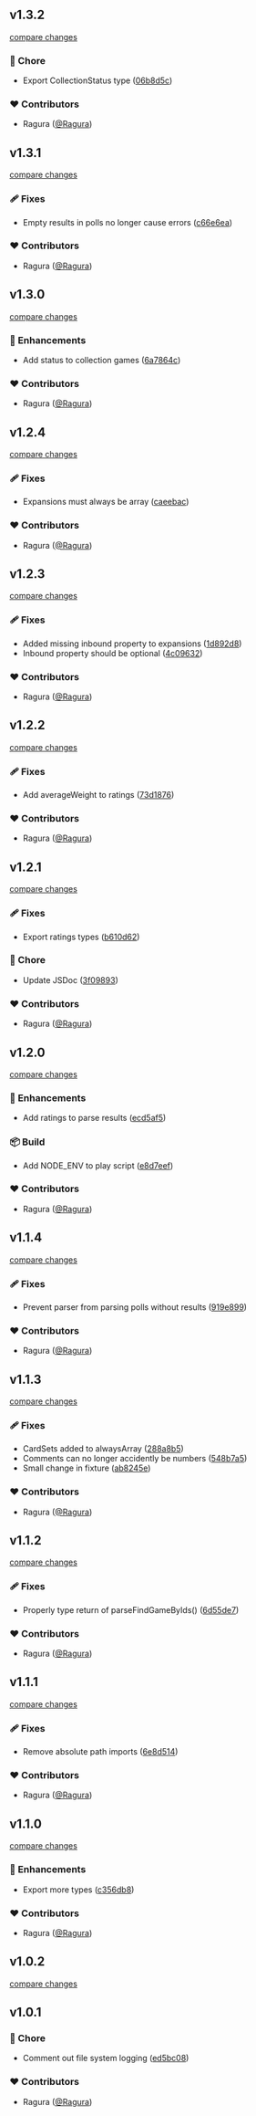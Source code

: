 
## v1.3.2

[compare changes](https://github.com/Ragura/bgg-api-wrapper/compare/v1.3.1...v1.3.2)

### 🏡 Chore

- Export CollectionStatus type ([06b8d5c](https://github.com/Ragura/bgg-api-wrapper/commit/06b8d5c))

### ❤️ Contributors

- Ragura ([@Ragura](http://github.com/Ragura))

## v1.3.1

[compare changes](https://github.com/Ragura/bgg-api-wrapper/compare/v1.3.0...v1.3.1)

### 🩹 Fixes

- Empty results in polls no longer cause errors ([c66e6ea](https://github.com/Ragura/bgg-api-wrapper/commit/c66e6ea))

### ❤️ Contributors

- Ragura ([@Ragura](http://github.com/Ragura))

## v1.3.0

[compare changes](https://github.com/Ragura/bgg-api-wrapper/compare/v1.2.4...v1.3.0)

### 🚀 Enhancements

- Add status to collection games ([6a7864c](https://github.com/Ragura/bgg-api-wrapper/commit/6a7864c))

### ❤️ Contributors

- Ragura ([@Ragura](http://github.com/Ragura))

## v1.2.4

[compare changes](https://github.com/Ragura/bgg-api-wrapper/compare/v1.2.3...v1.2.4)

### 🩹 Fixes

- Expansions must always be array ([caeebac](https://github.com/Ragura/bgg-api-wrapper/commit/caeebac))

### ❤️ Contributors

- Ragura ([@Ragura](http://github.com/Ragura))

## v1.2.3

[compare changes](https://github.com/Ragura/bgg-api-wrapper/compare/v1.2.2...v1.2.3)

### 🩹 Fixes

- Added missing inbound property to expansions ([1d892d8](https://github.com/Ragura/bgg-api-wrapper/commit/1d892d8))
- Inbound property should be optional ([4c09632](https://github.com/Ragura/bgg-api-wrapper/commit/4c09632))

### ❤️ Contributors

- Ragura ([@Ragura](http://github.com/Ragura))

## v1.2.2

[compare changes](https://github.com/Ragura/bgg-api-wrapper/compare/v1.2.1...v1.2.2)

### 🩹 Fixes

- Add averageWeight to ratings ([73d1876](https://github.com/Ragura/bgg-api-wrapper/commit/73d1876))

### ❤️ Contributors

- Ragura ([@Ragura](http://github.com/Ragura))

## v1.2.1

[compare changes](https://github.com/Ragura/bgg-api-wrapper/compare/v1.2.0...v1.2.1)

### 🩹 Fixes

- Export ratings types ([b610d62](https://github.com/Ragura/bgg-api-wrapper/commit/b610d62))

### 🏡 Chore

- Update JSDoc ([3f09893](https://github.com/Ragura/bgg-api-wrapper/commit/3f09893))

### ❤️ Contributors

- Ragura ([@Ragura](http://github.com/Ragura))

## v1.2.0

[compare changes](https://github.com/Ragura/bgg-api-wrapper/compare/v1.1.4...v1.2.0)

### 🚀 Enhancements

- Add ratings to parse results ([ecd5af5](https://github.com/Ragura/bgg-api-wrapper/commit/ecd5af5))

### 📦 Build

- Add NODE_ENV to play script ([e8d7eef](https://github.com/Ragura/bgg-api-wrapper/commit/e8d7eef))

### ❤️ Contributors

- Ragura ([@Ragura](http://github.com/Ragura))

## v1.1.4

[compare changes](https://github.com/Ragura/bgg-api-wrapper/compare/v1.1.3...v1.1.4)

### 🩹 Fixes

- Prevent parser from parsing polls without results ([919e899](https://github.com/Ragura/bgg-api-wrapper/commit/919e899))

### ❤️ Contributors

- Ragura ([@Ragura](http://github.com/Ragura))

## v1.1.3

[compare changes](https://github.com/Ragura/bgg-api-wrapper/compare/v1.1.2...v1.1.3)

### 🩹 Fixes

- CardSets added to alwaysArray ([288a8b5](https://github.com/Ragura/bgg-api-wrapper/commit/288a8b5))
- Comments can no longer accidently be numbers ([548b7a5](https://github.com/Ragura/bgg-api-wrapper/commit/548b7a5))
- Small change in fixture ([ab8245e](https://github.com/Ragura/bgg-api-wrapper/commit/ab8245e))

### ❤️ Contributors

- Ragura ([@Ragura](http://github.com/Ragura))

## v1.1.2

[compare changes](https://github.com/Ragura/bgg-api-wrapper/compare/v1.1.1...v1.1.2)

### 🩹 Fixes

- Properly type return of parseFindGameByIds() ([6d55de7](https://github.com/Ragura/bgg-api-wrapper/commit/6d55de7))

### ❤️ Contributors

- Ragura ([@Ragura](http://github.com/Ragura))

## v1.1.1

[compare changes](https://github.com/Ragura/bgg-api-wrapper/compare/v1.1.0...v1.1.1)

### 🩹 Fixes

- Remove absolute path imports ([6e8d514](https://github.com/Ragura/bgg-api-wrapper/commit/6e8d514))

### ❤️ Contributors

- Ragura ([@Ragura](http://github.com/Ragura))

## v1.1.0

[compare changes](https://github.com/Ragura/bgg-api-wrapper/compare/v1.0.2...v1.1.0)

### 🚀 Enhancements

- Export more types ([c356db8](https://github.com/Ragura/bgg-api-wrapper/commit/c356db8))

### ❤️ Contributors

- Ragura ([@Ragura](http://github.com/Ragura))

## v1.0.2

[compare changes](https://github.com/Ragura/bgg-api-wrapper/compare/v1.0.1...v1.0.2)

## v1.0.1


### 🏡 Chore

- Comment out file system logging ([ed5bc08](https://github.com/Ragura/bgg-api-wrapper/commit/ed5bc08))

### ❤️ Contributors

- Ragura ([@Ragura](http://github.com/Ragura))

